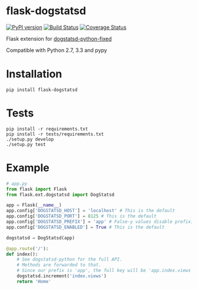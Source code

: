 flask-dogstatsd
===============

[![PyPI version](https://badge.fury.io/py/Flask-DogStatsd.png)](http://badge.fury.io/py/Flask-DogStatsd)
[![Build Status](https://travis-ci.org/xsleonard/flask-dogstatsd.png)](https://travis-ci.org/xsleonard/flask-dogstatsd)
[![Coverage Status](https://coveralls.io/repos/xsleonard/flask-dogstatsd/badge.png)](https://coveralls.io/r/xsleonard/flask-dogstatsd)

Flask extension for [dogstatsd-python-fixed](https://github.com/xsleonard/dogstatsd-python)

Compatible with Python 2.7, 3.3 and pypy

Installation
============

```
pip install flask-dogstatsd
```

Tests
=====

```
pip install -r requirements.txt
pip install -r tests/requirements.txt
./setup.py develop
./setup.py test
```

Example
=======

```python
# app.py
from flask import Flask
from flask.ext.dogstatsd import DogStatsd

app = Flask(__name__)
app.config['DOGSTATSD_HOST'] = 'localhost' # This is the default
app.config['DOGSTATSD_PORT'] = 8125 # This is the default
app.config['DOGSTATSD_PREFIX'] = 'app' # False-y values disable prefixing
app.config['DOGSTATSD_ENABLED'] = True # This is the default

dogstatsd = DogStatsd(app)

@app.route('/'):
def index():
    # See dogstatsd-python for the full API.  
    # Methods are forwarded to that.
    # Since our prefix is 'app', the full key will be 'app.index.views'
    dogstatsd.increment('index.views')
    return 'Home'
```
